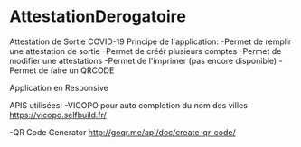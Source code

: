 # AttestationDerogatoire
Attestation de Sortie COVID-19
Principe de l'application:
-Permet de remplir une attestation de sortie
-Permet de créér plusieurs comptes
-Permet de modifier une attestations
-Permet de l'imprimer (pas encore disponible)
-Permet de faire un QRCODE

Application en Responsive

APIS utilisées:
-VICOPO pour auto completion du nom des villes
https://vicopo.selfbuild.fr/

-QR Code Generator
http://goqr.me/api/doc/create-qr-code/

